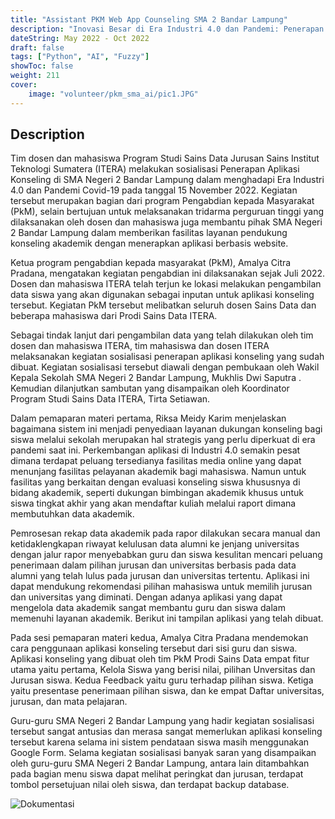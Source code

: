 ```yaml
---
title: "Assistant PKM Web App Counseling SMA 2 Bandar Lampung"
description: "Inovasi Besar di Era Industri 4.0 dan Pandemi: Penerapan Aplikasi Konseling di SMA Negeri 2 Bandar Lampung oleh Tim Sains Data ITERA"
dateString: May 2022 - Oct 2022
draft: false
tags: ["Python", "AI", "Fuzzy"]
showToc: false
weight: 211
cover:
    image: "volunteer/pkm_sma_ai/pic1.JPG"
--- 
```


## Description

Tim dosen dan mahasiswa Program Studi Sains Data Jurusan Sains Institut Teknologi Sumatera (ITERA) melakukan sosialisasi Penerapan Aplikasi Konseling di SMA Negeri 2 Bandar Lampung dalam menghadapi Era Industri 4.0 dan Pandemi Covid-19 pada tanggal 15 November 2022. Kegiatan tersebut merupakan bagian dari program Pengabdian kepada Masyarakat (PkM), selain bertujuan untuk melaksanakan tridarma perguruan tinggi yang dilaksanakan oleh dosen dan mahasiswa juga membantu pihak SMA Negeri 2 Bandar Lampung dalam memberikan fasilitas layanan pendukung konseling akademik dengan menerapkan aplikasi berbasis website.

Ketua program pengabdian kepada masyarakat (PkM), Amalya Citra Pradana,  mengatakan kegiatan pengabdian ini dilaksanakan sejak Juli 2022. Dosen dan mahasiswa ITERA telah terjun ke lokasi melakukan pengambilan data siswa yang akan digunakan sebagai inputan untuk aplikasi konseling tersebut. Kegiatan PkM tersebut melibatkan seluruh dosen Sains Data dan beberapa mahasiswa dari Prodi Sains Data ITERA.

Sebagai tindak lanjut dari pengambilan data yang telah dilakukan oleh tim dosen dan mahasiswa ITERA, tim mahasiswa dan dosen ITERA melaksanakan kegiatan sosialisasi penerapan aplikasi konseling yang sudah dibuat. Kegiatan sosialisasi tersebut diawali dengan pembukaan oleh Wakil Kepala Sekolah SMA Negeri 2 Bandar Lampung, Mukhlis Dwi Saputra . Kemudian dilanjutkan sambutan yang disampaikan oleh Koordinator Program Studi Sains Data ITERA, Tirta Setiawan.

Dalam pemaparan materi pertama, Riksa Meidy Karim menjelaskan bagaimana sistem ini menjadi penyediaan layanan dukungan konseling bagi siswa melalui sekolah merupakan hal strategis yang perlu diperkuat di era pandemi saat ini. Perkembangan aplikasi di Industri 4.0 semakin pesat dimana terdapat peluang tersedianya fasilitas media online yang dapat menunjang fasilitas pelayanan akademik bagi mahasiswa. Namun untuk fasilitas yang berkaitan dengan evaluasi konseling siswa khususnya di bidang akademik, seperti dukungan bimbingan akademik khusus untuk siswa tingkat akhir yang akan mendaftar kuliah melalui raport dimana membutuhkan data akademik.

Pemrosesan rekap data akademik pada rapor dilakukan secara manual dan ketidaklengkapan riwayat kelulusan data alumni ke jenjang universitas dengan jalur rapor menyebabkan guru dan siswa kesulitan mencari peluang penerimaan dalam pilihan jurusan dan universitas berbasis pada data alumni yang telah lulus pada jurusan dan universitas tertentu. Aplikasi ini dapat mendukung rekomendasi pilihan mahasiswa untuk memilih jurusan dan universitas yang diminati. Dengan adanya aplikasi yang dapat mengelola data akademik sangat membantu guru dan siswa dalam memenuhi layanan akademik. Berikut ini tampilan aplikasi yang telah dibuat.


Pada sesi pemaparan materi kedua, Amalya Citra Pradana mendemokan cara penggunaan aplikasi konseling tersebut dari sisi guru dan siswa. Aplikasi konseling yang dibuat oleh tim PkM Prodi Sains Data empat fitur utama yaitu pertama, Kelola Siswa yang berisi nilai, pilihan Unversitas dan Jurusan siswa. Kedua Feedback yaitu guru terhadap pilihan siswa. Ketiga yaitu presentase penerimaan pilihan siswa, dan ke empat Daftar universitas, jurusan, dan mata pelajaran.

Guru-guru SMA Negeri 2 Bandar Lampung yang hadir kegiatan sosialisasi tersebut sangat antusias dan merasa sangat memerlukan aplikasi konseling tersebut karena selama ini sistem pendataan siswa masih menggunakan Google Form. Selama kegiatan sosialisasi banyak saran yang disampaikan oleh guru-guru SMA Negeri 2 Bandar Lampung, antara lain ditambahkan pada bagian menu siswa dapat melihat peringkat dan jurusan, terdapat tombol persetujuan nilai oleh siswa, dan terdapat backup database.

![Dokumentasi](https://alfianri-manihuruk.github.io/alfianri/volunteer/pkm_sma_ai/pic2.JPG)






